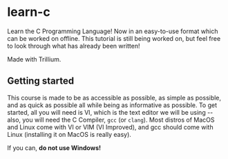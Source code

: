 # learn-c
Learn the C Programming Language! Now in an easy-to-use format which can be worked on offline. This tutorial is still being worked on, but feel free to look through what has already been written!

Made with Trillium.

## Getting started

This course is made to be as accessible as possible, as simple as possible, and as quick as possible all while being as informative as possible. To get started, all you will need is VI, which is the text editor we will be using -- also, you will need the C Compiler, `gcc` (or `clang`). Most distros of MacOS and Linux come with VI or VIM (VI Improved), and gcc should come with Linux (installing it on MacOS is really easy).  

If you can, **do not use Windows!**
